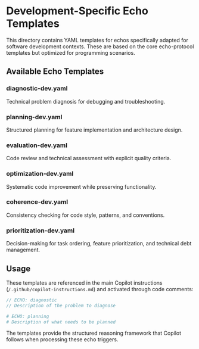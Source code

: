 # Development-Specific Echo Templates

This directory contains YAML templates for echos specifically adapted for software development contexts. These are based on the core echo-protocol templates but optimized for programming scenarios.

## Available Echo Templates

### diagnostic-dev.yaml

Technical problem diagnosis for debugging and troubleshooting.

### planning-dev.yaml

Structured planning for feature implementation and architecture design.

### evaluation-dev.yaml

Code review and technical assessment with explicit quality criteria.

### optimization-dev.yaml

Systematic code improvement while preserving functionality.

### coherence-dev.yaml

Consistency checking for code style, patterns, and conventions.

### prioritization-dev.yaml

Decision-making for task ordering, feature prioritization, and technical debt management.

## Usage

These templates are referenced in the main Copilot instructions (`/.github/copilot-instructions.md`) and activated through code comments:

```javascript
// ECHO: diagnostic
// Description of the problem to diagnose
```

```python
# ECHO: planning
# Description of what needs to be planned
```

The templates provide the structured reasoning framework that Copilot follows when processing these echo triggers.

